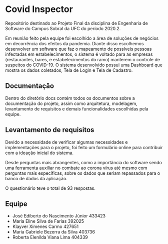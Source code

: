 # Covid Inspector
Repositório destinado ao Projeto Final da disciplina de Engenharia de Software do Campus Sobral da UFC do período 2020.2.

Em reunião feito pela equipe foi escolhido a área de soluções de negócios em decorrência dos efeitos da pandemia. Diante disso escolhemos desenvolver um software que faz o mapeamento de possíveis pessoas infectadas em estabelecimentos, o sistema é voltado para as empresas (restaurantes, bares, e estabelecimentos do ramo) manterem o controle de suspeitos do COVID-19. O sistema desenvolvido possui uma Dashboard que mostra os dados coletados, Tela de Login e Tela de Cadastro. 

## Documentação
Dentro do diretório docs contém todos os documentos sobre a documentação do projeto, assim como arquitetura, modelagem, levantamento de requisitos e demais funcionalidades escolhidas pela equipe.

## Levantamento de requisitos
Devido a necessidade de verificar algumas necessidades e implementações para o projeto, foi feito um formulário online para contribuir com a ideação inicial do sistema.

Desde perguntas mais abrangentes, como a importância do software sendo uma ferramenta auxiliar no combate ao corona vírus até mesmo com perguntas mais específicas, sobre os dados que seriam repassados para o banco de dados da aplicação.

O questionário teve o total de 93 respostas.

## Equipe

 - José Ediberto do Nascimento Júnior 433423
 - Maria Eline Silva de Farias 392025
 - Klayver Ximenes Carmo 427651
 - Maria Gabriele Bezerra da Silva 403736
 - Roberta Elenilda Viana Lima 404339
